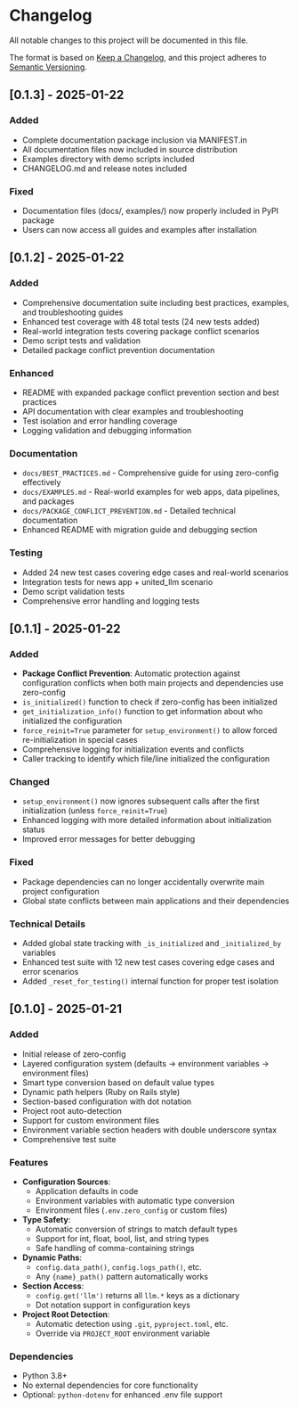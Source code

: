 # Changelog

All notable changes to this project will be documented in this file.

The format is based on [Keep a Changelog](https://keepachangelog.com/en/1.0.0/),
and this project adheres to [Semantic Versioning](https://semver.org/spec/v2.0.0.html).

## [0.1.3] - 2025-01-22

### Added

- Complete documentation package inclusion via MANIFEST.in
- All documentation files now included in source distribution
- Examples directory with demo scripts included
- CHANGELOG.md and release notes included

### Fixed

- Documentation files (docs/, examples/) now properly included in PyPI package
- Users can now access all guides and examples after installation

## [0.1.2] - 2025-01-22

### Added

- Comprehensive documentation suite including best practices, examples, and troubleshooting guides
- Enhanced test coverage with 48 total tests (24 new tests added)
- Real-world integration tests covering package conflict scenarios
- Demo script tests and validation
- Detailed package conflict prevention documentation

### Enhanced

- README with expanded package conflict prevention section and best practices
- API documentation with clear examples and troubleshooting
- Test isolation and error handling coverage
- Logging validation and debugging information

### Documentation

- `docs/BEST_PRACTICES.md` - Comprehensive guide for using zero-config effectively
- `docs/EXAMPLES.md` - Real-world examples for web apps, data pipelines, and packages
- `docs/PACKAGE_CONFLICT_PREVENTION.md` - Detailed technical documentation
- Enhanced README with migration guide and debugging section

### Testing

- Added 24 new test cases covering edge cases and real-world scenarios
- Integration tests for news app + united_llm scenario
- Demo script validation tests
- Comprehensive error handling and logging tests

## [0.1.1] - 2025-01-22

### Added

- **Package Conflict Prevention**: Automatic protection against configuration conflicts when both main projects and dependencies use zero-config
- `is_initialized()` function to check if zero-config has been initialized
- `get_initialization_info()` function to get information about who initialized the configuration
- `force_reinit=True` parameter for `setup_environment()` to allow forced re-initialization in special cases
- Comprehensive logging for initialization events and conflicts
- Caller tracking to identify which file/line initialized the configuration

### Changed

- `setup_environment()` now ignores subsequent calls after the first initialization (unless `force_reinit=True`)
- Enhanced logging with more detailed information about initialization status
- Improved error messages for better debugging

### Fixed

- Package dependencies can no longer accidentally overwrite main project configuration
- Global state conflicts between main applications and their dependencies

### Technical Details

- Added global state tracking with `_is_initialized` and `_initialized_by` variables
- Enhanced test suite with 12 new test cases covering edge cases and error scenarios
- Added `_reset_for_testing()` internal function for proper test isolation

## [0.1.0] - 2025-01-21

### Added

- Initial release of zero-config
- Layered configuration system (defaults → environment variables → environment files)
- Smart type conversion based on default value types
- Dynamic path helpers (Ruby on Rails style)
- Section-based configuration with dot notation
- Project root auto-detection
- Support for custom environment files
- Environment variable section headers with double underscore syntax
- Comprehensive test suite

### Features

- **Configuration Sources**:
  - Application defaults in code
  - Environment variables with automatic type conversion
  - Environment files (`.env.zero_config` or custom files)
- **Type Safety**:
  - Automatic conversion of strings to match default types
  - Support for int, float, bool, list, and string types
  - Safe handling of comma-containing strings
- **Dynamic Paths**:
  - `config.data_path()`, `config.logs_path()`, etc.
  - Any `{name}_path()` pattern automatically works
- **Section Access**:
  - `config.get('llm')` returns all `llm.*` keys as a dictionary
  - Dot notation support in configuration keys
- **Project Root Detection**:
  - Automatic detection using `.git`, `pyproject.toml`, etc.
  - Override via `PROJECT_ROOT` environment variable

### Dependencies

- Python 3.8+
- No external dependencies for core functionality
- Optional: `python-dotenv` for enhanced .env file support

